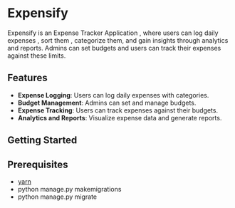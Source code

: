 # Expensify
Expensify is an Expense Tracker Application , where users can log daily expenses , sort them , categorize them, and gain insights through analytics and reports. 
Admins can set budgets and users can track their expenses against these limits.

## Features
- **Expense Logging**: Users can log daily expenses with categories.
- **Budget Management**: Admins can set and manage budgets.
- **Expense Tracking**: Users can track expenses against their budgets.
- **Analytics and Reports**: Visualize expense data and generate reports.

## Getting Started

## Prerequisites

-  [yarn](https://yarnpkg.com/)
-  python manage.py makemigrations
-  python manage.py migrate





